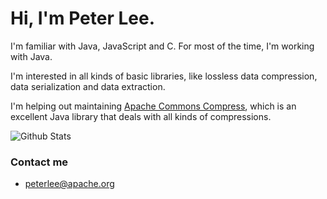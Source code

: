 # Hi, I'm Peter Lee.

I'm familiar with Java, JavaScript and C. For most of the time, I'm working with Java.

I'm interested in all kinds of basic libraries, like lossless data compression, data serialization and data extraction.

I'm helping out maintaining [Apache Commons Compress](https://github.com/apache/commons-compress), which is an excellent Java library that deals with all kinds of compressions.

![Github Stats](https://github-readme-stats.vercel.app/api?username=PeterAlfredLee)

### Contact me

- <peterlee@apache.org>

